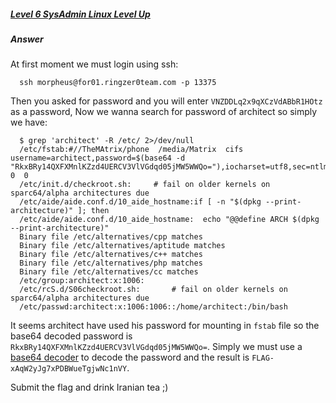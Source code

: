 ##### [Level 6 SysAdmin Linux Level Up](http://ringzer0team.com/challenges/148)
##### Answer
At first moment we must login using ssh:  
```
  ssh morpheus@for01.ringzer0team.com -p 13375
```
Then you asked for password and you will enter `VNZDDLq2x9qXCzVdABbR1HOtz` as a password, Now we wanna search for password of architect so simply we have:  
```
  $ grep 'architect' -R /etc/ 2>/dev/null
  /etc/fstab:#//TheMAtrix/phone  /media/Matrix  cifs  username=architect,password=$(base64 -d "RkxBRy14QXFXMnlKZzd4UERCV3VlVGdqd05jMW5WWQo="),iocharset=utf8,sec=ntlm  0  0
  /etc/init.d/checkroot.sh:		# fail on older kernels on sparc64/alpha architectures due
  /etc/aide/aide.conf.d/10_aide_hostname:if [ -n "$(dpkg --print-architecture)" ]; then
  /etc/aide/aide.conf.d/10_aide_hostname:  echo "@@define ARCH $(dpkg --print-architecture)"
  Binary file /etc/alternatives/cpp matches
  Binary file /etc/alternatives/aptitude matches
  Binary file /etc/alternatives/c++ matches
  Binary file /etc/alternatives/php matches
  Binary file /etc/alternatives/cc matches
  /etc/group:architect:x:1006:
  /etc/rcS.d/S06checkroot.sh:		# fail on older kernels on sparc64/alpha architectures due
  /etc/passwd:architect:x:1006:1006::/home/architect:/bin/bash
```  
It seems architect have used his password for mounting in `fstab` file so the base64 decoded password is `RkxBRy14QXFXMnlKZzd4UERCV3VlVGdqd05jMW5WWQo=`. Simply we must use a [base64 decoder](http://ringzer0team.com/tool) to decode the password and the result is `FLAG-xAqW2yJg7xPDBWueTgjwNc1nVY`.

Submit the flag and drink Iranian tea ;)
